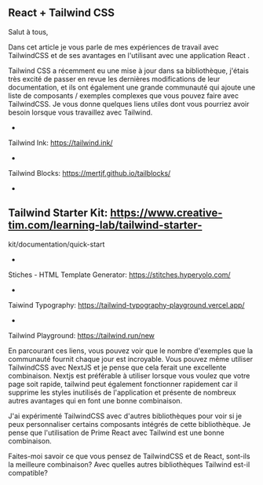 ## React + Tailwind CSS

Salut à tous,

Dans cet article je vous parle de mes expériences de travail avec TailwindCSS et de ses avantages en l'utilisant avec une application React .

Tailwind CSS a récemment eu une mise à jour dans sa bibliothèque, j'étais très excité de passer en revue les dernières modifications de leur documentation, et ils ont également une grande communauté qui ajoute une liste de composants / exemples complexes que vous pouvez faire avec TailwindCSS. Je vous donne quelques liens utiles dont vous pourriez avoir besoin lorsque vous travaillez avec Tailwind.

   
- 
 Tailwind Ink: https://tailwind.ink/
    
- 
Tailwind Blocks: https://mertjf.github.io/tailblocks/
    
- 
Tailwind Starter Kit: https://www.creative-tim.com/learning-lab/tailwind-starter-
- 
kit/documentation/quick-start
   
- 
 Stiches - HTML Template Generator: https://stitches.hyperyolo.com/
    
- 
Taiwind Typography: https://tailwind-typography-playground.vercel.app/
    
- 
Tailwind Playground: https://tailwind.run/new


En parcourant ces liens, vous pouvez voir que le nombre d'exemples que la communauté fournit chaque jour est incroyable. Vous pouvez même utiliser TailwindCSS avec NextJS et je pense que cela ferait une excellente combinaison. Nextjs est préférable à utiliser lorsque vous voulez que votre page soit rapide, tailwind peut également fonctionner rapidement car il supprime les styles inutilisés de l'application et présente de nombreux autres avantages qui en font une bonne combinaison.

J'ai expérimenté TailwindCSS avec d'autres bibliothèques pour voir si je peux personnaliser certains composants intégrés de cette bibliothèque. Je pense que l'utilisation de Prime React avec Tailwind est une bonne combinaison.

Faites-moi savoir ce que vous pensez de TailwindCSS et de React, sont-ils la meilleure combinaison? Avec quelles autres bibliothèques Tailwind est-il compatible?